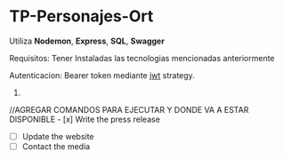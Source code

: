 # TP-Personajes-Ort
Utiliza **Nodemon**, **Express**, **SQL**, **Swagger**

Requisitos: Tener Instaladas las tecnologias mencionadas anteriormente

Autenticacion: Bearer token mediante [jwt](https://jwt.io/) strategy.  

1.

//AGREGAR COMANDOS PARA EJECUTAR Y DONDE VA A ESTAR DISPONIBLE
	- [x] Write the press release
- [ ] Update the website
- [ ] Contact the media
